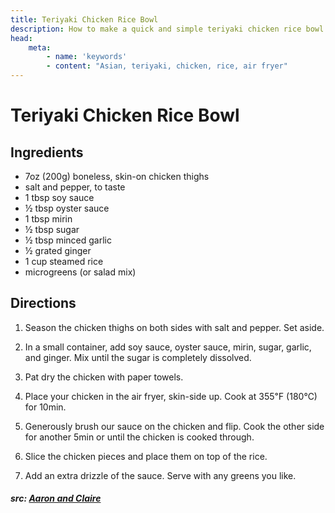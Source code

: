 ```yaml
---
title: Teriyaki Chicken Rice Bowl
description: How to make a quick and simple teriyaki chicken rice bowl with an air fryer
head:
    meta:
        - name: 'keywords'
        - content: "Asian, teriyaki, chicken, rice, air fryer"
---
```


# Teriyaki Chicken Rice Bowl
## Ingredients
- 7oz (200g) boneless, skin-on chicken thighs
- salt and pepper, to taste
- 1 tbsp soy sauce
- &frac12; tbsp oyster sauce
- 1 tbsp mirin
- &frac12; tbsp sugar
- &frac12; tbsp minced garlic
- &frac12; grated ginger
- 1 cup steamed rice
- microgreens (or salad mix)

## Directions
1. Season the chicken thighs on both sides with salt and pepper. Set aside.

2. In a small container, add soy sauce, oyster sauce, mirin, sugar, garlic, and ginger. Mix until the sugar is completely dissolved.

3. Pat dry the chicken with paper towels.

4. Place your chicken in the air fryer, skin-side up. Cook at 355℉ (180℃) for 10min.

5. Generously brush our sauce on the chicken and flip. Cook the other side for another 5min or until the chicken is cooked through.

6. Slice the chicken pieces and place them on top of the rice.

7. Add an extra drizzle of the sauce. Serve with any greens you like.

##### src: [Aaron and Claire](https://aaronandclaire.com/teriyaki-chicken-rice-bowl-ft-air-fryer-recipe/)
